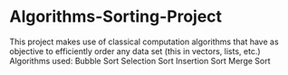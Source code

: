 # Algorithms-Sorting-Project
This project makes use of classical computation algorithms that have as objective to efficiently order any data set (this in vectors, lists, etc.)  Algorithms used: Bubble Sort Selection Sort Insertion Sort Merge Sort
